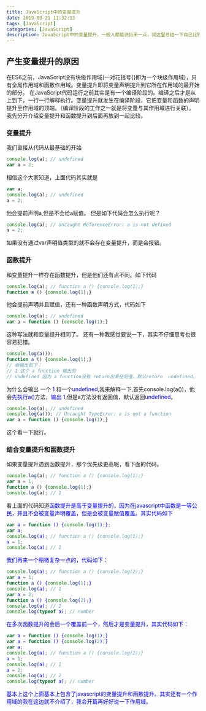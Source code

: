 ```yaml
---
title: JavaScript中的变量提升
date: 2019-03-21 11:32:13
tags: [JavaScript]
categories: [JavaScript]
description: JavaScript中的变量提升，一般人都能说出来一点，我这里总结一下自己比较常见的，值的声明提升，还有函数的声明提升
---
```

## 产生变量提升的原因
在ES6之前，JavaScript没有块级作用域(一对花括号{}即为一个块级作用域)，只有全局作用域和函数作用域。变量提升即将变量声明提升到它所在作用域的最开始的部分。
在JavaScript代码运行之前其实是有一个编译阶段的。编译之后才是从上到下，一行一行解释执行。变量提升就发生在编译阶段，它把变量和函数的声明提升至作用域的顶端。（编译阶段的工作之一就是将变量与其作用域进行关联）。
我先分开介绍变量提升和函数提升到后面再放到一起比较。
### 变量提升
我们直接从代码从最基础的开始
```javascript
console.log(a); // undefined
var a = 2;
```
相信这个大家知道，上面代码其实就是
```javascript
var a;
console.log(a); // undefined
a = 2;
```
他会提前声明a,但是不会给a赋值。
但是如下代码会怎么执行呢？
```javascript
console.log(a); // Uncaught ReferenceError: a is not defined 
a = 2;
```
如果没有通过var声明值类型的就不会存在变量提升，而是会报错。

### 函数提升
和变量提升一样存在函数提升，但是他们还有点不同。如下代码
```javascript
console.log(a); // function a () {console.log(1);}
function a () {console.log(1);}
```
他会提前声明并且赋值，还有一种函数声明方式，代码如下
```javascript
console.log(a); // undefined
var a = function () {console.log(1);}
```
这种写法就和变量提升相同了。
还有一种我感觉要说一下，其实不仔细思考也很容易犯错。
```javascript
console.log(a()); 
function a () {console.log(1);}
// 会输出如下：
// 1 这个 a function 输出的
// undefined 因为 a function没有 return出来任何值，默认return  undefined。
```
为什么会输出 一个 <font color="blue">1</font> 和一个<font color="blue">undefined</font>,我来解释一下,首先console.log(a())，他会<font color="blue">先执行a()</font>方法，<font color="blue">输出 1</font>,但是a方法没有返回值，默认返回<font color="blue">undefined</font>。
```javascript
console.log(a); // undefined
console.log(a()); // Uncaught TypeError: a is not a function
var a = function () {console.log(1);}
```
这个看一下就行。
### 结合变量提升和函数提升
如果变量提升遇到函数提升，那个优先级更高呢，看下面的代码。
```javascript
console.log(a); // function a () {console.log(1);}
var a = 1;
function a () {console.log(1);}
console.log(a); // 1
```
看上面的代码知道<font color="blue">函数提升</font><font color="blue">是<font color="blue">高于变量提升</font>的，因为在javascript中函数是一等公民，<font color="blue">并且不会被变量声明覆盖</font>，但是会被<font color="blue">变量赋值覆盖</font>。其实代码如下
```javascript
var a = function () {console.log(1);};
var a;
console.log(a); // function a () {console.log(1);}
a = 1;
console.log(a); // 1
```
我们再来一个稍微复杂一点的，代码如下：
```javascript
console.log(a); // function a () {console.log(2);}
var a = 1;
function a () {console.log(1);}
console.log(a); // 1
var a = 2;
function a () {console.log(2);}
console.log(a); // 2
console.log(typeof a); // number
```
在多次函数提升的会后一个覆盖前一个，然后才是变量提升，其实代码如下：
```javascript
var a = function () {console.log(1);}
var a = function () {console.log(2);}
var a;
console.log(a); // function a () {console.log(2);}
a = 1;
console.log(a); // 1
a = 2;
console.log(a); // 2
console.log(typeof a); // number
```
基本上这个上面基本上包含了javascript的变量提升和函数提升。其实还有一个作用域的我在这边就不介绍了，我会开篇再好好说一下作用域。